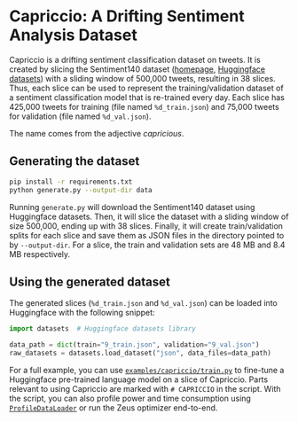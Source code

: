 # Capriccio: A Drifting Sentiment Analysis Dataset

Capriccio is a drifting sentiment classification dataset on tweets.
It is created by slicing the Sentiment140 dataset ([homepage](http://help.sentiment140.com/home), [Huggingface datasets](https://huggingface.co/datasets/sentiment140)) with a sliding window of 500,000 tweets, resulting in 38 slices.
Thus, each slice can be used to represent the training/validation dataset of a sentiment classification model that is re-trained every day.
Each slice has 425,000 tweets for training (file named `%d_train.json`) and 75,000 tweets for validation (file named `%d_val.json`).

The name comes from the adjective *capricious*.

## Generating the dataset

```sh
pip install -r requirements.txt
python generate.py --output-dir data
```

Running `generate.py` will download the Sentiment140 dataset using Huggingface datasets.
Then, it will slice the dataset with a sliding window of size 500,000, ending up with 38 slices.
Finally, it will create train/validation splits for each slice and save them as JSON files in the directory pointed to by `--output-dir`.
For a slice, the train and validation sets are 48 MB and 8.4 MB respectively.

## Using the generated dataset

The generated slices (`%d_train.json` and `%d_val.json`) can be loaded into Huggingface with the following snippet:

```python
import datasets  # Huggingface datasets library

data_path = dict(train="9_train.json", validation="9_val.json")
raw_datasets = datasets.load_dataset("json", data_files=data_path)
```

For a full example, you can use [`examples/capriccio/train.py`](../examples/capriccio/train.py) to fine-tune a Huggingface pre-trained language model on a slice of Capriccio.
Parts relevant to using Capriccio are marked with `# CAPRICCIO` in the script.
With the script, you can also profile power and time consumption using [`ProfileDataLoader`](https://ml.energy/zeus/reference/profile/torch/#zeus.profile.torch.ProfileDataLoader) or run the Zeus optimizer end-to-end.
